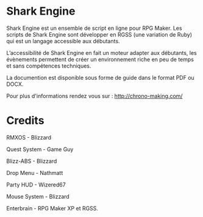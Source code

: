 Shark Engine
============

Shark Engine est un ensemble de script en ligne pour RPG Maker. Les scripts de Shark Engine sont développer en RGSS (une variation de Ruby) qui est un langage accessible aux débutants.

L’accessibilité de Shark Engine en fait un moteur adapter aux débutants, les évènements permettent de créer un environnement riche en peu de temps et sans compétences techniques.

La documention est disponible sous forme de guide dans le format PDF ou DOCX.

Pour plus d'informations rendez vous sur : http://chrono-making.com/

Credits
============

RMXOS - Blizzard

Quest System - Game Guy

Blizz-ABS - Blizzard

Drop Menu - Nathmatt

Party HUD - Wizered67 

Mouse System - Blizzard

Enterbrain - RPG Maker XP et RGSS.

